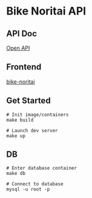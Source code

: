 # Bike Noritai API

## API Doc
[Open API](https://app.swaggerhub.com/apis/MINAGAWA/BikeNoritai/1.0.0#/default/SpotShow)

## Frontend
[bike-noritai](https://github.com/tatsuro1997/bike-noritai)

## Get Started

```console
# Init image/containers
make build

# Launch dev server
make up
```

## DB
```console
# Enter database container
make db

# Connect to database
mysql -u root -p
```
